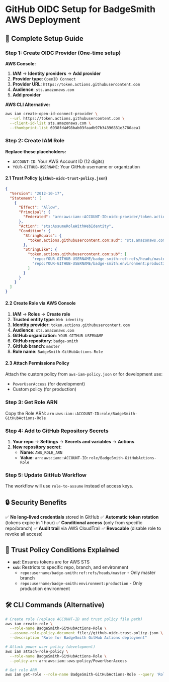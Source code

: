 # GitHub OIDC Setup for BadgeSmith AWS Deployment

## 🔧 Complete Setup Guide

### Step 1: Create OIDC Provider (One-time setup)

**AWS Console:**
1. **IAM** → **Identity providers** → **Add provider**
2. **Provider type**: `OpenID Connect`
3. **Provider URL**: `https://token.actions.githubusercontent.com`
4. **Audience**: `sts.amazonaws.com`
5. **Add provider**

**AWS CLI Alternative:**
```bash
aws iam create-open-id-connect-provider \
  --url https://token.actions.githubusercontent.com \
  --client-id-list sts.amazonaws.com \
  --thumbprint-list 6938fd4d98bab03faadb97b34396831e3780aea1
```

### Step 2: Create IAM Role

**Replace these placeholders:**
- `ACCOUNT-ID`: Your AWS Account ID (12 digits)
- `YOUR-GITHUB-USERNAME`: Your GitHub username or organization

#### 2.1 Trust Policy (`github-oidc-trust-policy.json`)
```json
{
  "Version": "2012-10-17",
  "Statement": [
    {
      "Effect": "Allow",
      "Principal": {
        "Federated": "arn:aws:iam::ACCOUNT-ID:oidc-provider/token.actions.githubusercontent.com"
      },
      "Action": "sts:AssumeRoleWithWebIdentity",
      "Condition": {
        "StringEquals": {
          "token.actions.githubusercontent.com:aud": "sts.amazonaws.com"
        },
        "StringLike": {
          "token.actions.githubusercontent.com:sub": [
            "repo:YOUR-GITHUB-USERNAME/badge-smith:ref:refs/heads/master",
            "repo:YOUR-GITHUB-USERNAME/badge-smith:environment:production"
          ]
        }
      }
    }
  ]
}
```

#### 2.2 Create Role via AWS Console
1. **IAM** → **Roles** → **Create role**
2. **Trusted entity type**: `Web identity`
3. **Identity provider**: `token.actions.githubusercontent.com`
4. **Audience**: `sts.amazonaws.com`
5. **GitHub organization**: `YOUR-GITHUB-USERNAME`
6. **GitHub repository**: `badge-smith`
7. **GitHub branch**: `master`
8. **Role name**: `BadgeSmith-GitHubActions-Role`

#### 2.3 Attach Permissions Policy
Attach the custom policy from `aws-iam-policy.json` or for development use:
- `PowerUserAccess` (for development)
- Custom policy (for production)

### Step 3: Get Role ARN
Copy the Role ARN: `arn:aws:iam::ACCOUNT-ID:role/BadgeSmith-GitHubActions-Role`

### Step 4: Add to GitHub Repository Secrets
1. **Your repo** → **Settings** → **Secrets and variables** → **Actions**
2. **New repository secret**:
   - **Name**: `AWS_ROLE_ARN`
   - **Value**: `arn:aws:iam::ACCOUNT-ID:role/BadgeSmith-GitHubActions-Role`

### Step 5: Update GitHub Workflow
The workflow will use `role-to-assume` instead of access keys.

## 🔒 Security Benefits

✅ **No long-lived credentials** stored in GitHub
✅ **Automatic token rotation** (tokens expire in 1 hour)
✅ **Conditional access** (only from specific repo/branch)
✅ **Audit trail** via AWS CloudTrail
✅ **Revocable** (disable role to revoke all access)

## 🎯 Trust Policy Conditions Explained

- **`aud`**: Ensures tokens are for AWS STS
- **`sub`**: Restricts to specific repo, branch, and environment
  - `repo:username/badge-smith:ref:refs/heads/master` - Only master branch
  - `repo:username/badge-smith:environment:production` - Only production environment

## 🛠️ CLI Commands (Alternative)

```bash
# Create role (replace ACCOUNT-ID and trust policy file path)
aws iam create-role \
  --role-name BadgeSmith-GitHubActions-Role \
  --assume-role-policy-document file://github-oidc-trust-policy.json \
  --description "Role for BadgeSmith GitHub Actions deployment"

# Attach power user policy (development)
aws iam attach-role-policy \
  --role-name BadgeSmith-GitHubActions-Role \
  --policy-arn arn:aws:iam::aws:policy/PowerUserAccess

# Get role ARN
aws iam get-role --role-name BadgeSmith-GitHubActions-Role --query 'Role.Arn' --output text
```
